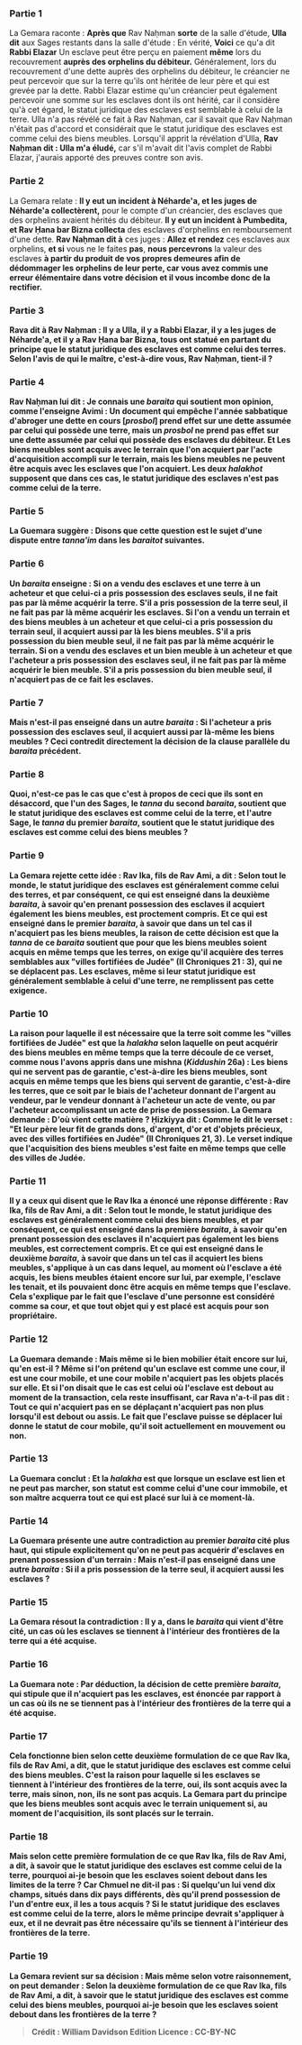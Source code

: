 
### Partie 1
La Gemara raconte : <b>Après que</b> Rav Naḥman <b>sorte</b> de la salle d'étude, <b>Ulla dit</b> aux Sages restants dans la salle d'étude : En vérité, <b>Voici</b> ce qu'a dit <b>Rabbi Elazar</b> Un esclave peut être perçu en paiement <b>même</b> lors du recouvrement <b>auprès des <b>orphelins</b> du débiteur.</b> Généralement, lors du recouvrement d'une dette auprès des orphelins du débiteur, le créancier ne peut percevoir que sur la terre qu'ils ont héritée de leur père et qui est grevée par la dette. Rabbi Elazar estime qu'un créancier peut également percevoir une somme sur les esclaves dont ils ont hérité, car il considère qu'à cet égard, le statut juridique des esclaves est semblable à celui de la terre. Ulla n'a pas révélé ce fait à Rav Naḥman, car il savait que Rav Naḥman n'était pas d'accord et considérait que le statut juridique des esclaves est comme celui des biens meubles. Lorsqu'il apprit la révélation d'Ulla, <b>Rav Naḥman dit : Ulla m'a éludé,</b> car s'il m'avait dit l'avis complet de Rabbi Elazar, j'aurais apporté des preuves contre son avis.

### Partie 2
La Gemara relate : <b>Il y eut un incident à Néharde'a, et les juges de Néharde'a collectèrent,</b> pour le compte d'un créancier, des esclaves que des orphelins avaient hérités du débiteur. <b>Il y eut un incident à Pumbedita, et Rav Ḥana bar Bizna collecta</b> des esclaves d'orphelins en remboursement d'une dette. <b>Rav Naḥman dit à</b> ces juges : <b>Allez et rendez</b> ces esclaves aux orphelins, <b>et si</b> vous ne le faites <b>pas</b>, <b>nous percevrons</b> la valeur des esclaves <b>à partir du produit de <b>vos propres demeures</b> afin de dédommager les orphelins de leur perte, car vous avez commis une erreur élémentaire dans votre décision et il vous incombe donc de la rectifier.

### Partie 3
<b>Rava dit à Rav Naḥman : Il y a Ulla, il y a Rabbi Elazar, il y a les juges de Néharde'a, et il y a Rav Ḥana bar Bizna,</b> tous ont statué en partant du principe que le statut juridique des esclaves est comme celui des terres. <b>Selon l'avis de qui</b> <b>le maître,</b> c'est-à-dire vous, Rav Naḥman, <b>tient-il ?</b>

### Partie 4
Rav Naḥman lui <b>dit : Je connais une <i>baraita</i></b> qui soutient mon opinion, <b>comme l'enseigne Avimi : Un document qui empêche l'année sabbatique d'abroger une dette en cours [<i>prosbol</i>] prend effet sur</b> une dette assumée par celui qui possède une <b>terre, mais</b> un <i>prosbol</i> <b>ne prend pas effet sur</b> une dette assumée par celui qui possède des <b>esclaves</b> du débiteur. Et <b>Les biens meubles sont acquis avec le terrain</b> que l'on acquiert par l'acte d'acquisition accompli sur le terrain, <b>mais</b> les biens meubles <b>ne peuvent être acquis avec les esclaves</b> que l'on acquiert. Les deux <i>halakhot</i> supposent que dans ces cas, le statut juridique des esclaves n'est pas comme celui de la terre.

### Partie 5
La Guemara suggère : <b>Disons</b> que cette question est le <b>sujet</b> d'une dispute entre <b><i>tanna'im</i></b> dans les <i>baraitot</i> suivantes.

### Partie 6
Un <i>baraita</i> enseigne : Si <b>on a vendu des esclaves et une terre à</b> un acheteur et que celui-ci <b>a pris possession des esclaves</b> seuls, il <b>ne fait pas</b> par là même <b>acquérir</b> la <b>terre.</b> S'il a pris possession <b>de la terre</b> seul, il <b>ne fait pas</b> par là même <b>acquérir</b> les <b>esclaves. </b> Si l'on a vendu <b>un terrain et des biens meubles à</b> un acheteur et que celui-ci <b>a pris possession du terrain</b> seul, il <b>acquiert aussi par là les biens meubles. </b> S'il a pris possession <b>du bien meuble</b> seul, il <b>ne fait pas</b> par là même <b>acquérir le terrain.</b> Si on a vendu <b>des esclaves et un bien meuble à</b> un acheteur et que l'acheteur <b>a pris possession des esclaves</b> seul, il <b>ne fait pas</b> par là même <b>acquérir le bien meuble. </b> S'il a pris possession <b>du bien meuble</b> seul, il <b>n'acquiert pas</b> de ce fait <b>les esclaves.</b>

### Partie 7
<b>Mais n'est-il pas enseigné</b> dans un autre <i>baraita</i> : Si l'acheteur <b>a pris possession des esclaves</b> seul, il <b>acquiert aussi par là-même les biens meubles ?</b> Ceci contredit directement la décision de la clause parallèle du <i>baraita</i> précédent.

### Partie 8
<b>Quoi, n'est-ce pas</b> le cas <b>que c'est à propos de ceci</b> que <b>ils sont en désaccord, que</b> l'un des <b>Sages,</b> le <i>tanna</i> du second <i>baraita</i>, <b>soutient</b> que le statut juridique des <b>esclaves est comme</b> celui de la <b>terre, </b> et l'autre <b>Sage,</b> le <i>tanna</i> du premier <i>baraita</i>, <b>soutient</b> que le statut juridique des <b>esclaves est comme</b> celui des <b>biens meubles ? </b>

### Partie 9
La Gemara rejette cette idée : <b>Rav Ika, fils de Rav Ami, a dit : Selon tout le monde,</b> le statut juridique des <b>esclaves est</b> généralement <b>comme</b> celui des <b>terres, et</b> par conséquent, <b>ce qui est enseigné</b> dans la deuxième <i>baraita</i>, à savoir qu'en prenant possession des esclaves <b>il</b> acquiert également <b>les biens meubles, est <b>proctement</b> compris. <b>Et ce qui est enseigné</b> dans le premier <i>baraita</i>, à savoir que dans un tel cas il <b>n'acquiert pas</b> les biens meubles, la raison de cette décision est que la <i>tanna</i> de ce <i>baraita</i> soutient que pour que les biens meubles soient acquis en même temps que les terres, <b>on exige</b> qu'il acquière des <b>terres semblables aux "villes fortifiées de Judée"</b> (II Chroniques 21 : 3), <b>qui ne se déplacent pas. </b> Les esclaves, même si leur statut juridique est généralement semblable à celui d'une terre, ne remplissent pas cette exigence.

### Partie 10
La raison pour laquelle il est nécessaire que la terre soit comme les "villes fortifiées de Judée" est que la <i>halakha</i> selon laquelle on peut acquérir des biens meubles en même temps que la terre découle de ce verset, <b>comme nous l'avons appris</b> dans une mishna (<i>Kiddushin</i> 26a) : <b>Les biens qui ne servent pas de garantie,</b> c'est-à-dire les biens meubles, <b>sont acquis en même temps que les biens qui servent de garantie,</b> c'est-à-dire les terres, que ce soit <b>par le biais</b> de l'acheteur donnant <b>de l'argent</b> au vendeur, par le vendeur donnant à l'acheteur <b>un acte de vente</b>, <b>ou par</b> l'acheteur accomplissant un acte de <b>prise de possession.</b> La Gemara demande : <b>D'où vient cette matière</b> ? <b>Ḥizkiyya dit : Comme le dit le verset : "Et leur père leur fit de grands dons, d'argent, d'or et d'objets précieux, avec des villes fortifiées en Judée"</b> (II Chroniques 21, 3). Le verset indique que l'acquisition des biens meubles s'est faite en même temps que celle des villes de Judée.

### Partie 11
<b>Il y a</b> ceux <b>qui disent</b> que le Rav Ika a énoncé une réponse différente : <b>Rav Ika, fils de Rav Ami, a dit : Selon tout le monde,</b> le statut juridique des <b>esclaves est</b> généralement <b>comme</b> celui des <b>biens meubles, et</b> par conséquent, <b>ce qui est enseigné</b> dans la première <i>baraita</i>, à savoir qu'en prenant possession des esclaves <b>il n'acquiert pas</b> également <b>les biens meubles, est <b>correctement</b> compris. <b>Et ce qui est enseigné</b> dans le deuxième <i>baraita</i>, à savoir que dans un tel cas il <b>acquiert</b> les biens meubles, s'applique à un cas dans lequel, au moment où l'esclave a été acquis, les biens meubles étaient <b>encore sur lui,</b> par exemple, l'esclave les tenait, et ils pouvaient donc être acquis en même temps que l'esclave. Cela s'explique par le fait que l'esclave d'une personne est considéré comme sa cour, et que tout objet qui y est placé est acquis pour son propriétaire.

### Partie 12
La Guemara demande : <b>Mais même si</b> le bien mobilier était <b>encore sur lui, qu'en est-il ?</b> Même si l'on prétend qu'un esclave est comme une cour, il <b>est une cour mobile, et une cour mobile n'acquiert pas</b> les objets placés sur elle. <b>Et si l'on disait</b> que le cas est celui <b>où l'esclave est debout</b> au moment de la transaction, cela reste insuffisant, car <b>Rava n'a-t-il pas dit : Tout ce qui n'acquiert pas en se déplaçant</b> n'acquiert pas non plus</b> lorsqu'il est <b>debout ou assis.</b> Le fait que l'esclave puisse se déplacer lui donne le statut de cour mobile, qu'il soit actuellement en mouvement ou non.

### Partie 13
La Guemara conclut : <b>Et la <i>halakha</i> est</b> que <b>lorsque</b> un esclave est <b>lien</b> et ne peut pas marcher, son statut est comme celui d'une cour immobile, et son maître acquerra tout ce qui est placé sur lui à ce moment-là.

### Partie 14
La Guemara présente une autre contradiction au premier <i>baraita</i> cité plus haut, qui stipule explicitement qu'on ne peut pas acquérir d'esclaves en prenant possession d'un terrain : <b>Mais n'est-il pas enseigné</b> dans une autre <i>baraita</i> : Si <b>il a pris possession de la terre</b> seul, il <b>acquiert aussi</b> les <b>esclaves ?</b>

### Partie 15
La Gemara résout la contradiction : <b>Il y a,</b> dans le <i>baraita</i> qui vient d'être cité, un cas <b>où</b> les esclaves <b>se tiennent à l'intérieur</b> des frontières de la terre qui a été acquise.

### Partie 16
La Guemara note : <b>Par déduction,</b> la décision de <b>cette</b> première <i>baraita</i>, qui stipule que <b>il n'acquiert pas</b> les esclaves, est énoncée par rapport à un cas <b>où ils ne se tiennent pas à l'intérieur</b> des frontières de la terre qui a été acquise.

### Partie 17
<b>Cela fonctionne bien selon cette</b> deuxième <b>formulation de</b> ce que <b>Rav Ika, fils de Rav Ami, a dit,</b> que le statut juridique des <b>esclaves est comme</b> celui des <b>biens meubles. C'est</b> la raison pour laquelle <b>si les esclaves <b>se tiennent à l'intérieur</b> des frontières de la terre, <b>oui,</b> ils sont acquis avec la terre, mais <b>sinon, non,</b> ils ne sont pas acquis. La Gemara part du principe que les biens meubles sont acquis avec le terrain uniquement si, au moment de l'acquisition, ils sont placés sur le terrain.

### Partie 18
<b>Mais selon cette</b> première <b>formulation</b> de ce que Rav Ika, fils de Rav Ami, <b>a dit, à savoir que</b> le statut juridique des <b>esclaves est comme</b> celui de la <b>terre, pourquoi ai-je</b> besoin que les esclaves soient <b>debout</b> dans les limites de la terre ? Car <b>Chmuel ne dit-il pas :</b> Si quelqu'un lui <b>vend dix champs,</b> situés <b>dans dix</b> pays différents, dès qu'il prend possession de l'un d'entre eux, il les a tous acquis ?</b> Si le statut juridique des esclaves est comme celui de la terre, alors le même principe devrait s'appliquer à eux, et il ne devrait pas être nécessaire qu'ils se tiennent à l'intérieur des frontières de la terre.

### Partie 19
La Gemara revient sur sa décision : <b>Mais</b> même <b>selon votre raisonnement,</b> on peut demander : <b>Selon</b> la deuxième <b>formulation de</b> ce que Rav Ika, fils de Rav Ami, <b>a dit, à savoir que</b> le statut juridique des <b>esclaves est comme</b> celui des <b>biens meubles, pourquoi ai-je</b> besoin que les esclaves soient <b>debout</b> dans les frontières de la terre ?

>Crédit : William Davidson Edition
>Licence : CC-BY-NC